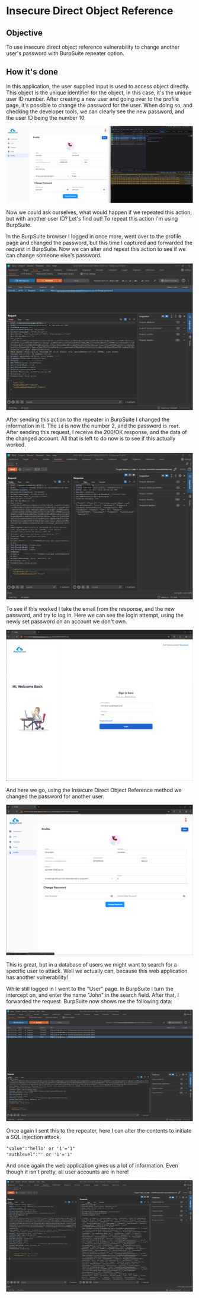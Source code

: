 # Insecure Direct Object Reference


## Objective

To use insecure direct object reference vulnerability to change another user's password with BurpSuite repeater option. 

## How it's done

In this application, the user supplied input is used to access object directly. This object is the unique identifier for the object, in this case, it's the unique user ID number. 
After creating a new user and going over to the profile page, it's possible to change the password for the user. When doing so, and checking the developer tools, we can clearly see the new password, and the user ID being the number 10. 

![Insecure Direct Object Reference1.png](..%2Fmedia%2FInsecure%20Direct%20Object%20Reference1.png)

Now we could ask ourselves, what would happen if we repeated this action, but with another user ID? Let's find out! To repeat this action I'm using BurpSuite.

In the BurpSuite browser I logged in once more, went over to the profile page and changed the password, but this time I captured and forwarded the request in BurpSuite. Now we can alter and repeat this action to see if we can change someone else's password.

![BurpSuite.png](..%2Fmedia%2FBurpSuite.png)

After sending this action to the repeater in BurpSuite I changed the information in it. The `id` is now the number 2, and the password is `root`. After sending this request, I receive the 200/OK response, and the data of the changed account. All that is left to do now is to see if this actually worked. 

![Repeater.png](..%2Fmedia%2FRepeater.png)

To see if this worked I take the email from the response, and the new password, and try to log in.
Here we can see the login attempt, using the newly set password on an account we don't own.

![Login.png](..%2Fmedia%2FLogin.png)

And here we go, using the Insecure Direct Object Reference method we changed the password for another user.

![Succes.png](..%2Fmedia%2FSucces.png)

This is great, but in a database of users we might want to search for a specific user to attack. 
Well we actually can, because this web application has another vulnerability!

While still logged in I went to the "User" page. In BurpSuite I turn the intercept on, and enter the name "John" in the search field. 
After that, I forwarded the request. BurpSuite now shows me the following data:

![SQLI.png](..%2Fmedia%2FSQLI.png)

Once again I sent this to the repeater, here I can alter the contents to initiate a SQL injection attack. 

```
"value":"hello' or '1'='1"
"authlevel":"' or '1'='1"
```

And once again the web application gives us a lot of information. Even though it isn't pretty, all user accounts are in here!

![SQLi result.png](..%2Fmedia%2FSQLi%20result.png)
